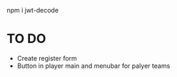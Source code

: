 npm i jwt-decode

# TO DO
- Create register form
- Button in player main and menubar for palyer teams